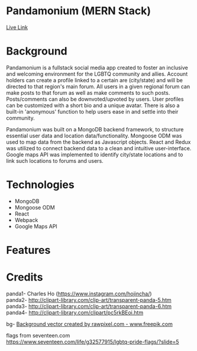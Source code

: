 # Pandamonium (MERN Stack)  
[Live Link](https://pandamonium-mern.herokuapp.com/)

# Background
Pandamonium is a fullstack social media app created to foster an inclusive and welcoming environment for the LGBTQ community and allies. Account holders can create a profile linked to a certain are (city/state) and will be directed to that region's main forum. All users in a given regional forum can make posts to that forum as well as make comments to such posts. Posts/comments can also be downvoted/upvoted by users. User profiles can be customized with a short bio and a unique avatar. There is also a built-in 'anonymous' function to help users ease in and settle into their community.  
  
Pandamonium was built on a MongoDB backend framework, to structure essential user data and location data/functionality. Mongoose ODM was used to map data from the backend as Javascript objects. React and Redux was utilized to connect backend data to a clean and intuitive user-interface. Google maps API was implemented to identify city/state locations and to link such locations to forums and users. 

# Technologies
- MongoDB
- Mongoose ODM
- React
- Webpack
- Google Maps API

# Features

# Credits

panda1- Charles Ho (https://www.instagram.com/hojincha/)  
panda2- http://clipart-library.com/clip-art/transparent-panda-5.htm  
panda3- http://clipart-library.com/clip-art/transparent-panda-6.htm  
panda4- http://clipart-library.com/clipart/pc5rkBEoi.htm  

bg- <a href="https://www.freepik.com/vectors/background">Background vector created by rawpixel.com - www.freepik.com</a>

flags from seventeen.com
https://www.seventeen.com/life/g32577915/lgbtq-pride-flags/?slide=5
